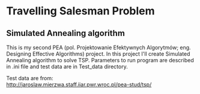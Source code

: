 # Travelling Salesman Problem
##  Simulated Annealing algorithm

This is my second PEA (pol. Projektowanie Efektywnych Algorytmów; eng. Designing Effective Algorithms) project.
In this project I'll create Simulated Annealing algorithm to solve TSP. Parameters to run program are 
described in .ini file and test data are in Test_data directory. 

Test data are from:  
http://jaroslaw.mierzwa.staff.iiar.pwr.wroc.pl/pea-stud/tsp/
